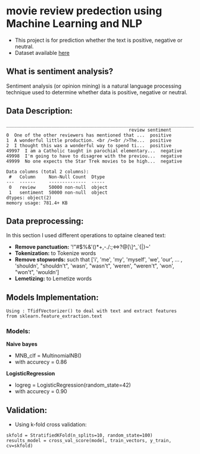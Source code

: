 # movie review predection using Machine Learning and NLP
- This project is for prediction whether the text is positive, negative or neutral.
- Dataset available [here](https://drive.google.com/file/d/1-Vs-z4bqtnqIAPgEtTdB_UXO0USNq5K2/view?usp=sharing)
## **What is sentiment analysis?**
Sentiment analysis (or opinion mining) is a natural language processing technique used to determine whether data is positive, negative or neutral.


## **Data Description**:

```
_______________________________________________________________________
                                              review sentiment
0  One of the other reviewers has mentioned that ...  positive
1  A wonderful little production. <br /><br />The...  positive
2  I thought this was a wonderful way to spend ti...  positive
49997  I am a Catholic taught in parochial elementary...  negative
49998  I'm going to have to disagree with the previou...  negative
49999  No one expects the Star Trek movies to be high...  negative
```

```
Data columns (total 2 columns):
 #   Column     Non-Null Count  Dtype 
---  ------     --------------  ----- 
 0   review     50000 non-null  object
 1   sentiment  50000 non-null  object
dtypes: object(2)
memory usage: 781.4+ KB
```
## **Data preprocessing**:

In this section I used different operations to optaine cleaned text:
- **Remove panctuation:** '!"#$%&\'()*+,-./:;<=>?@[\\]^_`{|}~'
- **Tokenization:** to Tokenize words
- **Remove stopwords:** such that ['i', 'me', 'my', 'myself', 'we', 'our', ... , 'shouldn', "shouldn't", 'wasn', "wasn't", 'weren', "weren't", 'won', "won't", 'wouldn']
- **Lemetizing:** to Lemetize words



## **Models Implementation**:

```
Using : TfidfVectorizer() to deal with text and extract features
from sklearn.feature_extraction.text
```

### Models:

**Naive bayes**

- MNB_clf = MultinomialNB() 
- with accurecy = 0.86

**LogisticRegression**

- logreg = LogisticRegression(random_state=42)
- with accurecy = 0.90


## **Validation**:

- Using k-fold cross validation:

```
skfold = StratifiedKFold(n_splits=10, random_state=100)
results_model = cross_val_score(model, train_vectors, y_train, cv=skfold)
```
